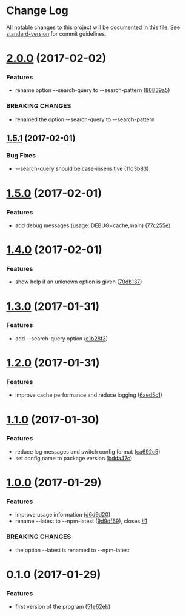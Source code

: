 # Change Log

All notable changes to this project will be documented in this file. See [standard-version](https://github.com/conventional-changelog/standard-version) for commit guidelines.

<a name="2.0.0"></a>
# [2.0.0](https://github.com/clebert/pkgname/compare/v1.5.1...v2.0.0) (2017-02-02)


### Features

* rename option --search-query to --search-pattern ([80839a5](https://github.com/clebert/pkgname/commit/80839a5))


### BREAKING CHANGES

* renamed the option --search-query to --search-pattern



<a name="1.5.1"></a>
## [1.5.1](https://github.com/clebert/pkgname/compare/v1.5.0...v1.5.1) (2017-02-01)


### Bug Fixes

* --search-query should be case-insensitive ([11d3b83](https://github.com/clebert/pkgname/commit/11d3b83))



<a name="1.5.0"></a>
# [1.5.0](https://github.com/clebert/pkgname/compare/v1.4.0...v1.5.0) (2017-02-01)


### Features

* add debug messages (usage: DEBUG=cache,main) ([77c255e](https://github.com/clebert/pkgname/commit/77c255e))



<a name="1.4.0"></a>
# [1.4.0](https://github.com/clebert/pkgname/compare/v1.3.0...v1.4.0) (2017-02-01)


### Features

* show help if an unknown option is given ([70db137](https://github.com/clebert/pkgname/commit/70db137))



<a name="1.3.0"></a>
# [1.3.0](https://github.com/clebert/pkgname/compare/v1.2.0...v1.3.0) (2017-01-31)


### Features

* add --search-query option ([e1b28f3](https://github.com/clebert/pkgname/commit/e1b28f3))



<a name="1.2.0"></a>
# [1.2.0](https://github.com/clebert/pkgname/compare/v1.1.0...v1.2.0) (2017-01-31)


### Features

* improve cache performance and reduce logging ([6aed5c1](https://github.com/clebert/pkgname/commit/6aed5c1))



<a name="1.1.0"></a>
# [1.1.0](https://github.com/clebert/pkgname/compare/v1.0.0...v1.1.0) (2017-01-30)


### Features

* reduce log messages and switch config format ([ca692c5](https://github.com/clebert/pkgname/commit/ca692c5))
* set config name to package version ([bdda47c](https://github.com/clebert/pkgname/commit/bdda47c))



<a name="1.0.0"></a>
# [1.0.0](https://github.com/clebert/pkgname/compare/v0.1.0...v1.0.0) (2017-01-29)


### Features

* improve usage information ([d6d9d20](https://github.com/clebert/pkgname/commit/d6d9d20))
* rename --latest to --npm-latest ([9d9df69](https://github.com/clebert/pkgname/commit/9d9df69)), closes [#1](https://github.com/clebert/pkgname/issues/1)


### BREAKING CHANGES

* the option --latest is renamed to --npm-latest



<a name="0.1.0"></a>
# 0.1.0 (2017-01-29)


### Features

* first version of the program ([51e62eb](https://github.com/clebert/pkgname/commit/51e62eb))
